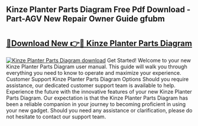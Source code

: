 ## Kinze Planter Parts Diagram Free Pdf Download - Part-AGV New Repair Owner Guide gfubm

# <h2><a href="http://dfkmpg.blite.top/?on=Kinze+Planter+Parts+Diagram">🔗Download New 👉🔴 Kinze Planter Parts Diagram</a></h2>

[![Kinze Planter Parts Diagram download](https://i.imgur.com/lujVjoI.png)](http://dfkmpg.blite.top/?on=Kinze+Planter+Parts+Diagram)
Get Started! Welcome to your new Kinze Planter Parts Diagram user manual. This guide will walk you through everything you need to know to operate and maximize your experience. Customer Support Kinze Planter Parts Diagram Options Should you require assistance, our dedicated customer support team is available to help. Experience the future with the innovative features of your new Kinze Planter Parts Diagram. Our expectation is that the Kinze Planter Parts Diagram has been a reliable companion in your journey to becoming proficient in using your new gadget. Should you need any assistance or clarification, please do not hesitate to contact our support team.
